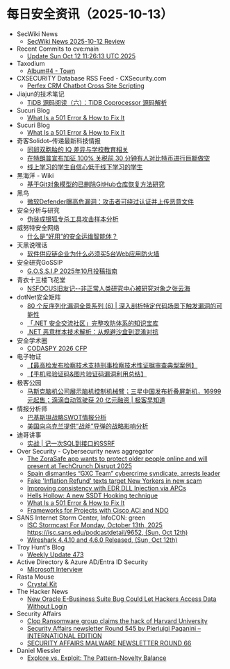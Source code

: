 # 每日安全资讯（2025-10-13）

- SecWiki News
  - [SecWiki News 2025-10-12 Review](http://www.sec-wiki.com/?2025-10-12)
- Recent Commits to cve:main
  - [Update Sun Oct 12 11:26:13 UTC 2025](https://github.com/trickest/cve/commit/1aacf565607410d39a8e459d916e1a58e632280e)
- Taxodium
  - [Album#4 - Town](https://taxodium.ink/album-4.html)
- CXSECURITY Database RSS Feed - CXSecurity.com
  - [Perfex CRM Chatbot Cross Site Scripting](https://cxsecurity.com/issue/WLB-2025100008)
- Jiajun的技术笔记
  - [TiDB 源码阅读（六）：TiDB Coprocessor 源码解析](https://jiajunhuang.com/articles/2025_10_12-tidb_source_code_coprocessor.md.html)
- Sucuri Blog
  - [What Is a 501 Error & How to Fix It](https://blog.sucuri.net/2025/10/what-is-a-501-error-how-to-fix-it.html)
- Sucuri Blog
  - [What Is a 501 Error & How to Fix It](https://blog.sucuri.net/2025/10/what-is-a-501-error-how-to-fix-it.html)
- 奇客Solidot–传递最新科技情报
  - [同卵双胞胎的 IQ 差异与学校教育相关](https://www.solidot.org/story?sid=82526)
  - [在特朗普宣布加征 100% 关税前 30 分钟有人对比特币进行巨额做空](https://www.solidot.org/story?sid=82525)
  - [线上学习的学生自信心低于线下学习的学生](https://www.solidot.org/story?sid=82524)
- 黑海洋 - Wiki
  - [基于Git对象模型的已删除GitHub仓库恢复方法研究](https://blog.upx8.com/4878)
- 黑鸟
  - [微软Defender曝高危漏洞：攻击者可绕过认证并上传恶意文件](https://mp.weixin.qq.com/s?__biz=MzAxOTM1MDQ1NA==&mid=2451182974&idx=1&sn=918adb5101663bca8f727f1494d1d881)
- 安全分析与研究
  - [伪装成银狐专杀工具攻击样本分析](https://mp.weixin.qq.com/s?__biz=MzA4ODEyODA3MQ==&mid=2247493688&idx=1&sn=ca0cbb71a05cc7b61fa71d8e1f78490a)
- 威努特安全网络
  - [什么是“好用”的安全运维智能体？](https://mp.weixin.qq.com/s?__biz=MzAwNTgyODU3NQ==&mid=2651136342&idx=1&sn=143fd98faf190c6b9ce4319d16c99bf6)
- 天黑说嘿话
  - [软件供应链企业为什么必须买5台Web应用防火墙](https://mp.weixin.qq.com/s?__biz=MzI5NTQ5MTAzMA==&mid=2247484692&idx=1&sn=100506758858bfe3850dde247dd2f8fa)
- 安全研究GoSSIP
  - [G.O.S.S.I.P 2025年10月投稿指南](https://mp.weixin.qq.com/s?__biz=Mzg5ODUxMzg0Ng==&mid=2247500793&idx=1&sn=0014dca42b05d547c9042943b2c9a406)
- 青衣十三楼飞花堂
  - [NSFOCUS旧友记--非正常人类研究中心被研究对象之张云海](https://mp.weixin.qq.com/s?__biz=MzUzMjQyMDE3Ng==&mid=2247488707&idx=1&sn=ca68f2740185d42a0f1b2c26f0677d22)
- dotNet安全矩阵
  - [80 个反序列化漏洞全景系列 (6) | 深入剖析特定代码场景下触发漏洞的可能性](https://mp.weixin.qq.com/s?__biz=MzUyOTc3NTQ5MA==&mid=2247500796&idx=1&sn=2237b751bf571f57c7188dccd6bf5625)
  - [「.NET 安全交流社区」完整攻防体系的知识宝库](https://mp.weixin.qq.com/s?__biz=MzUyOTc3NTQ5MA==&mid=2247500796&idx=2&sn=4c154a9389f78f9488070ae3c41e4e1f)
  - [.NET 恶意样本技术解析：从规避沙盒到混淆对抗](https://mp.weixin.qq.com/s?__biz=MzUyOTc3NTQ5MA==&mid=2247500796&idx=3&sn=6093264e6d6aea4aef2bcc531a41eb3f)
- 安全学术圈
  - [CODASPY 2026 CFP](https://mp.weixin.qq.com/s?__biz=MzU5MTM5MTQ2MA==&mid=2247493923&idx=1&sn=8071ef0d9b28710ecd163aa1b1a8c691)
- 电子物证
  - [【最高检发布检察技术支持刑事检察技术性证据审查典型案例】](https://mp.weixin.qq.com/s?__biz=MzAwNDcwMDgzMA==&mid=2651048639&idx=1&sn=4d7c4b1f487a4fc594017937270605ca)
  - [【手机号验证码&图片验证码漏洞利用总结】](https://mp.weixin.qq.com/s?__biz=MzAwNDcwMDgzMA==&mid=2651048639&idx=2&sn=3aed9647a8edefd3fea9c8c538dd21b8)
- 极客公园
  - [马斯克脑机公司展示脑机控制机械臂；三星中国发布折叠屏新机，16999 元起售；滴滴自动驾驶获 20 亿元融资 | 极客早知道](https://mp.weixin.qq.com/s?__biz=MTMwNDMwODQ0MQ==&mid=2653088226&idx=1&sn=c1a567e7366243c2c2bb6c3ccd4ee588)
- 情报分析师
  - [巴基斯坦战略SWOT情报分析](https://mp.weixin.qq.com/s?__biz=MzA3Mjc1MTkwOA==&mid=2650562353&idx=1&sn=4501ad7d219583f1c8ee54ac1947727f)
  - [美国向乌克兰提供“战斧”导弹的战略影响分析](https://mp.weixin.qq.com/s?__biz=MzA3Mjc1MTkwOA==&mid=2650562353&idx=2&sn=b51b0d4932dc32030aeb9adfd9447fd2)
- 迪哥讲事
  - [实战 | 记一次SQL到接口的SSRF](https://mp.weixin.qq.com/s?__biz=MzIzMTIzNTM0MA==&mid=2247498403&idx=1&sn=52532994f266c11d89a95ca93d996f95)
- Over Security - Cybersecurity news aggregator
  - [The ZoraSafe app wants to protect older people online and will present at TechCrunch Disrupt 2025](https://techcrunch.com/2025/10/12/the-zorasafe-app-wants-to-protect-older-people-online-and-will-present-at-techcrunch-disrupt-2025/)
  - [Spain dismantles “GXC Team” cybercrime syndicate, arrests leader](https://www.bleepingcomputer.com/news/security/spain-dismantles-gxc-team-cybercrime-syndicate-arrests-leader/)
  - [Fake 'Inflation Refund' texts target New Yorkers in new scam](https://www.bleepingcomputer.com/news/security/fake-inflation-refund-texts-target-new-yorkers-in-new-scam/)
  - [Improving consistency with EDR DLL Injection via APCs](https://fluxsec.red/improving-EDR-via-windows-driver-apc-injection-rust)
  - [Hells Hollow: A new SSDT Hooking technique](https://fluxsec.red/red-team-notes)
  - [What Is a 501 Error & How to Fix It](https://blog.sucuri.net/2025/10/what-is-a-501-error-how-to-fix-it.html)
  - [Frameworks for Projects with Cisco ACI and NDO](https://www.adainese.it/blog/2025/10/12/frameworks-for-projects-with-cisco-aci-and-ndo/)
- SANS Internet Storm Center, InfoCON: green
  - [ISC Stormcast For Monday, October 13th, 2025 https://isc.sans.edu/podcastdetail/9652, (Sun, Oct 12th)](https://isc.sans.edu/diary/rss/32362)
  - [Wireshark 4.4.10 and 4.6.0 Released, (Sun, Oct 12th)](https://isc.sans.edu/diary/rss/32358)
- Troy Hunt's Blog
  - [Weekly Update 473](https://www.troyhunt.com/weekly-update-473/)
- Active Directory & Azure AD/Entra ID Security
  - [Microsoft Interview](https://adsecurity.org/?p=4802)
- Rasta Mouse
  - [Crystal Kit](https://rastamouse.me/crystal-kit/)
- The Hacker News
  - [New Oracle E-Business Suite Bug Could Let Hackers Access Data Without Login](https://thehackernews.com/2025/10/new-oracle-e-business-suite-bug-could.html)
- Security Affairs
  - [Clop Ransomware group claims the hack of Harvard University](https://securityaffairs.com/183282/cyber-crime/clop-ransomware-group-claims-the-hack-of-harvard-university.html)
  - [Security Affairs newsletter Round 545 by Pierluigi Paganini – INTERNATIONAL EDITION](https://securityaffairs.com/183268/breaking-news/security-affairs-newsletter-round-545-by-pierluigi-paganini-international-edition.html)
  - [SECURITY AFFAIRS MALWARE NEWSLETTER ROUND 66](https://securityaffairs.com/183273/malware/security-affairs-malware-newsletter-round-66.html)
- Daniel Miessler
  - [Explore vs. Exploit: The Pattern-Novelty Balance](https://danielmiessler.com/blog/explore-exploit-pattern-novelty?utm_source=rss&utm_medium=feed&utm_campaign=website)
